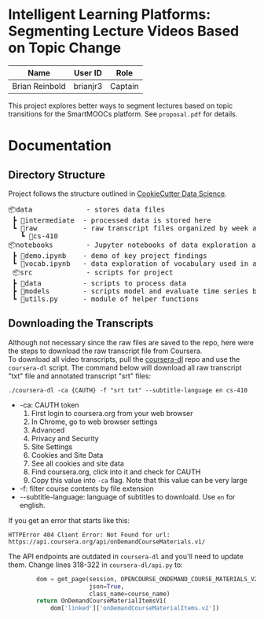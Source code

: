 # Intelligent Learning Platforms: Segmenting Lecture Videos Based on Topic Change

| **Name**              | **User ID**     | **Role**       |
|-----------------------|-----------------|----------------|
|     Brian Reinbold    |     brianjr3    |     Captain    |


This project explores better ways to segment lectures based on topic transitions for the SmartMOOCs platform. See `proposal.pdf` for details.

# Documentation

## Directory Structure
Project follows the structure outlined in [CookieCutter Data Science](https://drivendata.github.io/cookiecutter-data-science/).    
<pre>
📦data             - stores data files   
 ┣ 📂intermediate  - processed data is stored here   
 ┗ 📂raw           - raw transcript files organized by week and lesson   
   ┗ 📂cs-410   
📦notebooks        - Jupyter notebooks of data exploration and analysis   
 ┣ 📜demo.ipynb    - demo of key project findings   
 ┗ 📜vocab.ipynb   - data exploration of vocabulary used in all TIS    lectures   
 📦src             - scripts for project    
 ┣ 📂data          - scripts to process data   
 ┣ 📂models        - scripts model and evaluate time series breakpoints   
 ┗ 📜utils.py      - module of helper functions    
</pre>

## Downloading the Transcripts
Although not necessary since the raw files are saved to the repo, here were the steps to download the raw transcript file from Coursera.   
To download all video transcripts, pull the [coursera-dl](https://github.com/coursera-dl/coursera-dl) repo and use the `coursera-dl` script. The command below will download all raw transcript "txt" file and annotated transcript "srt" files:

```
./coursera-dl -ca {CAUTH} -f "srt txt" --subtitle-language en cs-410
```
- -ca: CAUTH token   
    1. First login to coursera.org from your web browser
    1. In Chrome, go to web browser settings
    1. Advanced
    1. Privacy and Security
    1. Site Settings
    1. Cookies and Site Data
    1. See all cookies and site data
    1. Find coursera.org, click into it and check for CAUTH
    1. Copy this value into `-ca` flag. Note that this value can be very large
- -f: filter course contents by file extension
- --subtitle-language: language of subtitles to downloald. Use `en` for english.    


If you get an error that starts like this:
```
HTTPError 404 Client Error: Not Found for url: https://api.coursera.org/api/onDemandCourseMaterials.v1/
```
The API endpoints are outdated in `coursera-dl` and you'll need to update them. Change lines 318-322 in `coursera-dl/api.py` to:
```python
        dom = get_page(session, OPENCOURSE_ONDEMAND_COURSE_MATERIALS_V2,
                       json=True,
                       class_name=course_name)
        return OnDemandCourseMaterialItemsV1(
            dom['linked']['onDemandCourseMaterialItems.v2'])
```






